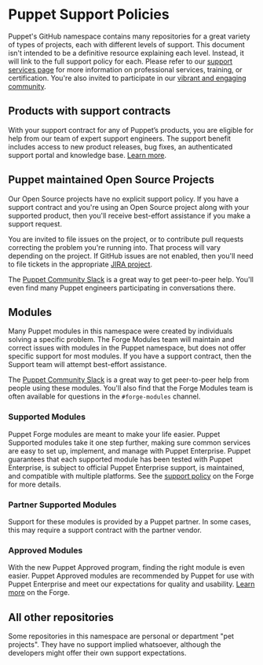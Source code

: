 # Puppet Support Policies

Puppet's GitHub namespace contains many repositories for a great variety of types of projects,
each with different levels of support. This document isn't intended to be a definitive resource
explaining each level. Instead, it will link to the full support policy for each. Please refer
to our [support services page](https://puppet.com/support-services) for more information on
professional services, training, or certification. You're also invited to participate in our
[vibrant and engaging community](https://puppet.com/community).


## Products with support contracts

With your support contract for any of Puppet’s products, you are eligible for help from our
team of expert support engineers. The support benefit includes access to new product releases,
bug fixes, an authenticated support portal and knowledge base.
[Learn more](https://puppet.com/support-services/customer-support).


## Puppet maintained Open Source Projects

Our Open Source projects have no explicit support policy. If you have a support contract and
you're using an Open Source project along with your supported product, then you'll receive
best-effort assistance if you make a support request.

You are invited to file issues on the project, or to contribute pull requests correcting the
problem you're running into. That process will vary depending on the project. If GitHub issues
are not enabled, then you'll need to file tickets in the appropriate [JIRA project](https://tickets.puppet.com).

The [Puppet Community Slack](https://slack.puppet.com) is a great way to get peer-to-peer help.
You'll even find many Puppet engineers participating in conversations there.

## Modules

Many Puppet modules in this namespace were created by individuals solving a specific problem.
The Forge Modules team will maintain and correct issues with modules in the Puppet namespace, but
does not offer specific support for most modules. If you have a support contract, then the 
Support team will attempt best-effort assistance.

The [Puppet Community Slack](https://slack.puppet.com) is a great way to get peer-to-peer help
from people using these modules. You'll also find that the Forge Modules team is often available
for questions in the `#forge-modules` channel.

### Supported Modules

Puppet Forge modules are meant to make your life easier. Puppet Supported modules take
it one step further, making sure common services are easy to set up, implement, and manage with
Puppet Enterprise. Puppet guarantees that each supported module has been tested with Puppet Enterprise,
is subject to official Puppet Enterprise support, is maintained, and compatible with multiple platforms.
 See the [support policy](https://forge.puppet.com/supported) on the Forge for more details.

### Partner Supported Modules

Support for these modules is provided by a Puppet partner. In some cases, this may require a
support contract with the partner vendor.

### Approved Modules

With the new Puppet Approved program, finding the right module is even easier. Puppet Approved
modules are recommended by Puppet for use with Puppet Enterprise and meet our expectations for
quality and usability. [Learn more](https://forge.puppet.com/approved) on the Forge.

## All other repositories

Some repositories in this namespace are personal or department "pet projects". They have no
support implied whatsoever, although the developers might offer their own support expectations.

